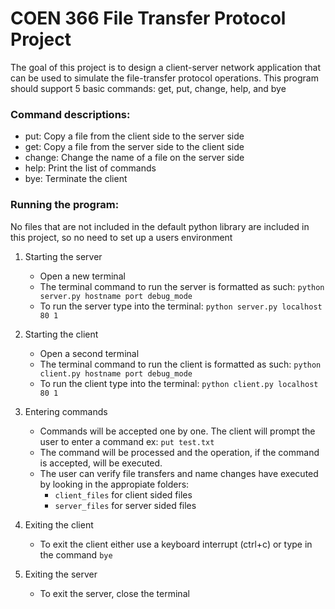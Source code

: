 # COEN 366 File Transfer Protocol Project

The goal of this project is to design a client-server network application that can be used to simulate the file-transfer protocol operations.
This program should support 5 basic commands: get, put, change, help, and bye

### Command descriptions:

- put: Copy a file from the client side to the server side
- get: Copy a file from the server side to the client side
- change: Change the name of a file on the server side
- help: Print the list of commands
- bye: Terminate the client

### Running the program:
No files that are not included in the default python library are included in this project, so no need to set up a users environment

1. Starting the server
	- Open a new terminal
	- The terminal command to run the server is formatted as such: `python server.py hostname port debug_mode`
	- To run the server type into the terminal: `python server.py localhost 80 1`

2. Starting the client
	- Open a second terminal
	- The terminal command to run the client is formatted as such: `python client.py hostname port debug_mode`
	- To run the client type into the terminal: `python client.py localhost 80 1`

3. Entering commands
	- Commands will be accepted one by one. The client will prompt the user to enter a command ex: `put test.txt`
	- The command will be processed and the operation, if the command is accepted, will be executed.
	- The user can verify file transfers and name changes have executed by looking in the appropiate folders:
	  - `client_files` for client sided files
	  - `server_files` for server sided files	

4. Exiting the client
	- To exit the client either use a keyboard interrupt (ctrl+c) or type in the command `bye`

5. Exiting the server
	- To exit the server, close the terminal